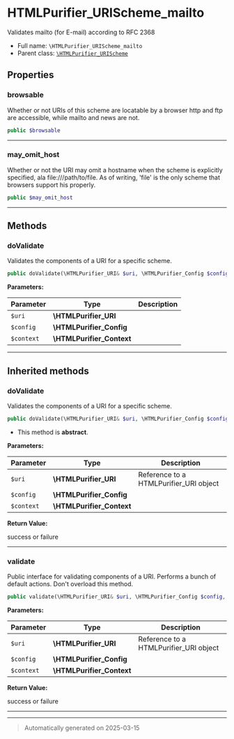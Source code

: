 
# HTMLPurifier_URIScheme_mailto

Validates mailto (for E-mail) according to RFC 2368



* Full name: `\HTMLPurifier_URIScheme_mailto`
* Parent class: [`\HTMLPurifier_URIScheme`](./HTMLPurifier_URIScheme.md)



## Properties


### browsable

Whether or not URIs of this scheme are locatable by a browser
http and ftp are accessible, while mailto and news are not.

```php
public $browsable
```






***

### may_omit_host

Whether or not the URI may omit a hostname when the scheme is
explicitly specified, ala file:///path/to/file. As of writing,
'file' is the only scheme that browsers support his properly.

```php
public $may_omit_host
```






***

## Methods


### doValidate

Validates the components of a URI for a specific scheme.

```php
public doValidate(\HTMLPurifier_URI& $uri, \HTMLPurifier_Config $config, \HTMLPurifier_Context $context): bool
```








**Parameters:**

| Parameter | Type | Description |
|-----------|------|-------------|
| `$uri` | **\HTMLPurifier_URI** |  |
| `$config` | **\HTMLPurifier_Config** |  |
| `$context` | **\HTMLPurifier_Context** |  |





***


## Inherited methods


### doValidate

Validates the components of a URI for a specific scheme.

```php
public doValidate(\HTMLPurifier_URI& $uri, \HTMLPurifier_Config $config, \HTMLPurifier_Context $context): bool
```




* This method is **abstract**.



**Parameters:**

| Parameter | Type | Description |
|-----------|------|-------------|
| `$uri` | **\HTMLPurifier_URI** | Reference to a HTMLPurifier_URI object |
| `$config` | **\HTMLPurifier_Config** |  |
| `$context` | **\HTMLPurifier_Context** |  |


**Return Value:**

success or failure




***

### validate

Public interface for validating components of a URI.  Performs a
bunch of default actions. Don't overload this method.

```php
public validate(\HTMLPurifier_URI& $uri, \HTMLPurifier_Config $config, \HTMLPurifier_Context $context): bool
```








**Parameters:**

| Parameter | Type | Description |
|-----------|------|-------------|
| `$uri` | **\HTMLPurifier_URI** | Reference to a HTMLPurifier_URI object |
| `$config` | **\HTMLPurifier_Config** |  |
| `$context` | **\HTMLPurifier_Context** |  |


**Return Value:**

success or failure




***


***
> Automatically generated on 2025-03-15
